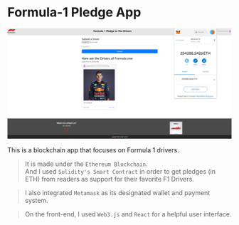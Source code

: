 # Formula-1 Pledge App

![Verstappen](/images/Verstappen-screenshot.png)

This is a blockchain app that focuses on Formula 1 drivers.

> It is made under the `Ethereum Blockchain`.   
> And I used `Solidity's Smart Contract` in order to get pledges (in ETH) from readers as support for their favorite F1 Drivers.

> I also integrated `Metamask` as its designated wallet and payment system.

> On the front-end, I used `Web3.js` and `React` for a helpful user interface.




